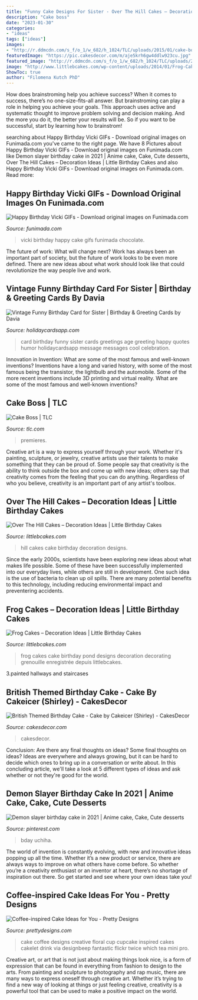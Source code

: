 ```yaml
---
title: "Funny Cake Designs For Sister - Over The Hill Cakes – Decoration Ideas"
description: "Cake boss"
date: "2023-01-30"
categories:
- "ideas"
tags: ["ideas"]
images:
- "http://r.ddmcdn.com/s_f/o_1/w_682/h_1024/TLC/uploads/2015/01/cake-boss-panel-1-brand-new.jpg"
featuredImage: "https://pic.cakesdecor.com/m/aje5krh6gw4ddlw923cu.jpg"
featured_image: "http://r.ddmcdn.com/s_f/o_1/w_682/h_1024/TLC/uploads/2015/01/cake-boss-panel-1-brand-new.jpg"
image: "http://www.littlebcakes.com/wp-content/uploads/2014/01/Frog-Cake.jpg"
ShowToc: true
author: "Filomena Kutch PhD"
---
```



How does brainstroming help you achieve success?
When it comes to success, there’s no one-size-fits-all answer. But brainstroming can play a role in helping you achieve your goals. This approach uses active and systematic thought to improve problem solving and decision making. And the more you do it, the better your results will be. So if you want to be successful, start by learning how to brainstrom!

	

		
searching about Happy Birthday Vicki GIFs - Download original images on Funimada.com you've came to the right page. We have 8 Pictures about Happy Birthday Vicki GIFs - Download original images on Funimada.com like Demon slayer birthday cake in 2021 | Anime cake, Cake, Cute desserts, Over The Hill Cakes – Decoration Ideas | Little Birthday Cakes and also Happy Birthday Vicki GIFs - Download original images on Funimada.com. Read more:
		
    
## Happy Birthday Vicki GIFs - Download Original Images On Funimada.com

<img loading=lazy src="https://www.funimada.com/assets/images/cards/big/vicki-11.gif" onerror="this.onerror=null;this.src='https://tse1.mm.bing.net/th?id=OIP.xJhRmnXbN32gmGSC8B-8mAHaHa&amp;pid=15.1';" alt="Happy Birthday Vicki GIFs - Download original images on Funimada.com">

_Source: funimada.com_

>vicki birthday happy cake gifs funimada chocolate. 

	

The future of work: What will change next?
Work has always been an important part of society, but the future of work looks to be even more defined. There are new ideas about what work should look like that could revolutionize the way people live and work.

    
## Vintage Funny Birthday Card For Sister | Birthday &amp; Greeting Cards By Davia

<img loading=lazy src="https://www.holidaycardsapp.com/assets/card/b_day_fsi73.png" onerror="this.onerror=null;this.src='https://tse2.mm.bing.net/th?id=OIP.v_52x_u2alwI6xXt9wx0YAAAAA&amp;pid=15.1';" alt="Vintage Funny Birthday Card for Sister | Birthday &amp; Greeting Cards by Davia">

_Source: holidaycardsapp.com_

>card birthday funny sister cards greetings age greeting happy quotes humor holidaycardsapp message messages cool celebration. 

	

Innovation in Invention: What are some of the most famous and well-known inventions?
Inventions have a long and varied history, with some of the most famous being the transistor, the lightbulb and the automobile. Some of the more recent inventions include 3D printing and virtual reality. What are some of the most famous and well-known inventions?

    
## Cake Boss | TLC

<img loading=lazy src="http://r.ddmcdn.com/s_f/o_1/w_682/h_1024/TLC/uploads/2015/01/cake-boss-panel-1-brand-new.jpg" onerror="this.onerror=null;this.src='https://tse1.mm.bing.net/th?id=OIP.tiLQhUKrr2Lp4rDNiZ1X3gHaLH&amp;pid=15.1';" alt="Cake Boss | TLC">

_Source: tlc.com_

>premieres. 

	

Creative art is a way to express yourself through your work. Whether it's painting, sculpture, or jewelry, creative artists use their talents to make something that they can be proud of. Some people say that creativity is the ability to think outside the box and come up with new ideas; others say that creativity comes from the feeling that you can do anything. Regardless of who you believe, creativity is an important part of any artist's toolbox.

    
## Over The Hill Cakes – Decoration Ideas | Little Birthday Cakes

<img loading=lazy src="http://www.littlebcakes.com/wp-content/uploads/2014/02/Over-The-Hill-Cake-Designs.jpg" onerror="this.onerror=null;this.src='https://tse1.mm.bing.net/th?id=OIP.Ymr8vPZ_89nXTRYywki6IAHaJX&amp;pid=15.1';" alt="Over The Hill Cakes – Decoration Ideas | Little Birthday Cakes">

_Source: littlebcakes.com_

>hill cakes cake birthday decoration designs. 

	

Since the early 2000s, scientists have been exploring new ideas about what makes life possible. Some of these have been successfully implemented into our everyday lives, while others are still in development. One such idea is the use of bacteria to clean up oil spills. There are many potential benefits to this technology, including reducing environmental impact and preventering accidents.

    
## Frog Cakes – Decoration Ideas | Little Birthday Cakes

<img loading=lazy src="http://www.littlebcakes.com/wp-content/uploads/2014/01/Frog-Cake.jpg" onerror="this.onerror=null;this.src='https://tse2.mm.bing.net/th?id=OIP.BdMfWyj1LH4Pk9g_eY3XQAHaEK&amp;pid=15.1';" alt="Frog Cakes – Decoration Ideas | Little Birthday Cakes">

_Source: littlebcakes.com_

>frog cakes cake birthday pond designs decoration decorating grenouille enregistrée depuis littlebcakes. 

	

3.painted hallways and staircases

    
## British Themed Birthday Cake - Cake By Cakeicer (Shirley) - CakesDecor

<img loading=lazy src="https://pic.cakesdecor.com/m/aje5krh6gw4ddlw923cu.jpg" onerror="this.onerror=null;this.src='https://tse1.mm.bing.net/th?id=OIP.yOIjUKuh6vKMR252R6VTswHaJ3&amp;pid=15.1';" alt="British Themed Birthday Cake - Cake by Cakeicer (Shirley) - CakesDecor">

_Source: cakesdecor.com_

>cakesdecor. 

	

Conclusion: Are there any final thoughts on ideas?
Some final thoughts on ideas? Ideas are everywhere and always growing, but it can be hard to decide which ones to bring up in a conversation or write about. In this concluding article, we'll take a look at 5 different types of ideas and ask whether or not they're good for the world.

    
## Demon Slayer Birthday Cake In 2021 | Anime Cake, Cake, Cute Desserts

<img loading=lazy src="https://i.pinimg.com/736x/6a/83/96/6a83964acae016c871472b49a1071b25.jpg" onerror="this.onerror=null;this.src='https://tse2.mm.bing.net/th?id=OIP.0yWeO5zfktg6T51Mb3pUCwHaMb&amp;pid=15.1';" alt="Demon slayer birthday cake in 2021 | Anime cake, Cake, Cute desserts">

_Source: pinterest.com_

>bday uchiha. 

	

The world of invention is constantly evolving, with new and innovative ideas popping up all the time. Whether it’s a new product or service, there are always ways to improve on what others have come before. So whether you’re a creativity enthusiast or an inventor at heart, there’s no shortage of inspiration out there. So get started and see where your own ideas take you!

    
## Coffee-inspired Cake Ideas For You - Pretty Designs

<img loading=lazy src="http://www.prettydesigns.com/wp-content/uploads/2015/01/Floral-Coffee-Cake.jpg" onerror="this.onerror=null;this.src='https://tse3.mm.bing.net/th?id=OIP.GTHIPcqQdLKPiPPFnTj-AAHaFj&amp;pid=15.1';" alt="Coffee-inspired Cake Ideas for You - Pretty Designs">

_Source: prettydesigns.com_

>cake coffee designs creative floral cup cupcake inspired cakes cakelet drink via designbeep fantastic flickr twice which tea mini pro. 

	

Creative art, or art that is not just about making things look nice, is a form of expression that can be found in everything from fashion to design to the arts. From painting and sculpture to photography and rap music, there are many ways to express oneself through creative art. Whether it’s trying to find a new way of looking at things or just feeling creative, creativity is a powerful tool that can be used to make a positive impact on the world.

